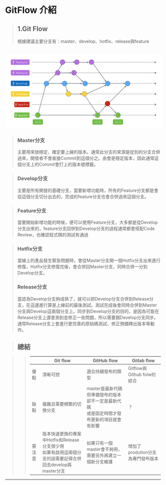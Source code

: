 <!--
 * @Author: your name
 * @Date: 2022-02-23 15:17:21
 * @LastEditTime: 2022-02-24 10:39:12
 * @LastEditors: Please set LastEditors
 * @Description: 打开koroFileHeader查看配置 进行设置: https://github.com/OBKoro1/koro1FileHeader/wiki/%E9%85%8D%E7%BD%AE
 * @FilePath: \git\Girflow.md
-->

# GitFlow 介紹
> ## 1.Git Flow
> 根據建議主要分支有：master、develop、hotfix、release與feature
>
<br>

<img src="pic/flow.png">

>### <b>Master分支</b>
>主要用來放穩定、確定要上線的版本。通常此分支的來源是從別的分支合併過來，開發者不會直接Commit到這個分之。由會是穩定版本，因此通常這個分支上的Commit會打上的版本號標籤。

>### <b>Develop分支</b>
>主要是所有開發的基礎分支，當要新增功能時，所有的Feature分支都是會從這個分支切分出去的，完成的feature分支也會合併過來這個分支。

>### <b>Feature分支</b>
>當要開始新增功能的時候，便可以使用Feature分支，大多都是從Develop分支出來的，feature分支回併到Develop分支的過程通常都會搭配Code Review，也確認程式碼的測試有通過

>### <b>Hotfix分支</b>
>當線上的產品發生緊急問題時，會從Master分支開一個Hotfix分支出來進行修復，Hotfix分支修復完後，會合併回Master分支，同時合併一分到Develop分支。
>### <b>Release分支</b>
>當認為Develop分支夠成熟了，就可以把Develop分支合併到Release分支，在這邊進行算是上線前的最後測試。測試完成後會同時合併到Master分支與Develop這兩個分支上。同步到Develop分支的目的，是因為可能在Release分支上還會測到並修正一些問題，所以需要跟Develop分支同步。
> 通常Release分支上會進行更完善的原始碼測試、修正預備釋出版本等動作。



>## 總結

>> |  | Git flow | GitHub flow |Gitlab flow |
>> | -------- | -------- | -------- |-------- |
>> | 優點     | 清晰可控   | 適合持續發布的類型    |  Gitflow與Github folw的綜合    |
>> | 缺點     | 複雜且需要頻繁的切換分支  |  master是最新代碼但準備發布的版本卻不一定是最新代碼<br>或是固定時間才發布更新的項目就會有影響   | ？  |
>> | 需注意   | 版本快速更換的專案中Hotfix和Release分支很少用 <br>如果有啟用這兩個分支的話需要記得合併回去develop與master分支 |如果只有一個master會不夠用，需要另外再建立一個新分支維護   |  增加了prodution分支為專門發布版本

<hr>